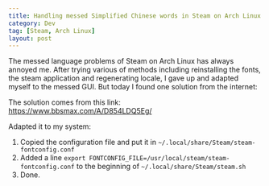 ```yaml
---
title: Handling messed Simplified Chinese words in Steam on Arch Linux
category: Dev
tag: [Steam, Arch Linux]
layout: post
---
```


The messed language problems of Steam on Arch Linux has always annoyed me. After trying various of methods including reinstalling the fonts, the steam application and regenerating locale, I gave up and adapted myself to the messed GUI. But today I found one solution from the internet:

<!-- more -->

The solution comes from this link: https://www.bbsmax.com/A/D854LDQ5Eg/

Adapted it to my system:
1. Copied the configuration file and put it in ```~/.local/share/Steam/steam-fontconfig.conf```
2. Added a line ```export FONTCONFIG_FILE=/usr/local/steam/steam-fontconfig.conf``` to the beginning of ```~/.local/share/Steam/steam.sh```
3. Done.
